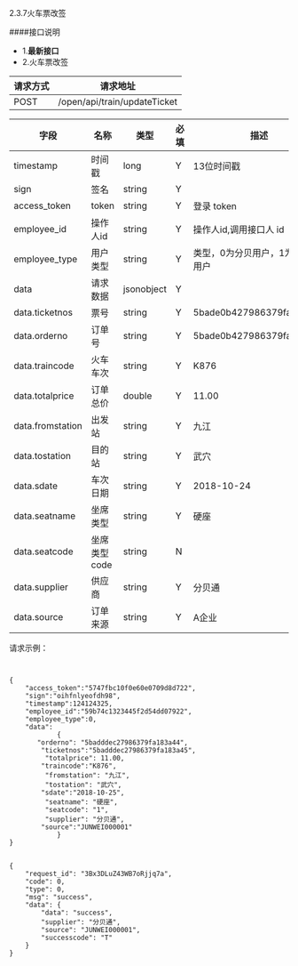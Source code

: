 2.3.7火车票改签

####接口说明
- 1.**最新接口**
- 2.火车票改签




请求方式|请求地址
----|---
POST|/open/api/train/updateTicket


字段|名称|类型|必填|描述
-----|-----|----|----|----
timestamp|时间戳 |long |Y|13位时间戳
sign|签名 |string |Y|
access_token|token | string |Y|登录 token
employee_id| 操作人id|string |Y|操作人id,调用接口人 id
employee_type| 用户类型|string|Y|类型，0为分贝用户，1为第三方用户
data |请求数据| jsonobject |Y|
data.ticketnos|票号|string  |Y|5bade0b427986379fa183a76
data.orderno|订单号|string  |Y|5bade0b427986379fa183a75
data.traincode|火车车次|string  |Y|K876
data.totalprice|订单总价|double  |Y|11.00
data.fromstation|出发站|string  |Y|九江
data.tostation|目的站|string  |Y|武穴
data.sdate|车次日期|string  |Y|2018-10-24
data.seatname|坐席类型|string  |Y|硬座
data.seatcode|坐席类型code|string  |N|
data.supplier|供应商|string  |Y|分贝通
data.source|订单来源|string  |Y|A企业


请求示例：

```


{
	"access_token":"5747fbc10f0e60e0709d8d722",
	"sign":"oihfnlyeofdh98",
	"timestamp":124124325,
	"employee_id":"59b74c1323445f2d54dd07922",
	"employee_type":0,
	"data":  
	        {
       "orderno": "5badddec27986379fa183a44",
        "ticketnos":"5badddec27986379fa183a45",
         "totalprice": 11.00,
        "traincode":"K876",
         "fromstation": "九江",
         "tostation": "武穴",
        "sdate":"2018-10-25",
         "seatname": "硬座",
         "seatcode": "1",
         "supplier": "分贝通",
        "source":"JUNWEI000001"
            }
}


```






```
{
    "request_id": "3Bx3DLuZ43WB7oRjjq7a",
    "code": 0,
    "type": 0,
    "msg": "success",
    "data": {
        "data": "success",
        "supplier": "分贝通",
        "source": "JUNWEI000001",
        "successcode": "T"
    }
}


```

